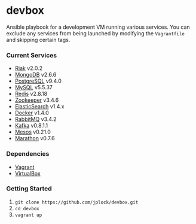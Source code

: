 devbox
======

Ansible playbook for a development VM running various services. You can exclude any services from being launched by modifying the `Vagrantfile` and skipping certain tags.

### Current Services

* [Riak](http://www.basho.com/riak) v2.0.2
* [MongoDB](http://www.mongodb.org) v2.6.6
* [PostgreSQL](http://www.postgresql.org) v9.4.0
* [MySQL](http://www.mysql.org) v5.5.37
* [Redis](http://www.redis.io) v2.8.18
* [Zookeeper](http://zookeeper.apache.org) v3.4.6
* [ElasticSearch](http://www.elasticsearch.org) v1.4.x
* [Docker](http://www.docker.com) v1.4.0
* [RabbitMQ](http://www.rabbitmq.com) v3.4.2
* [Kafka](http://kafka.apache.org) v0.8.1.1
* [Mesos](http://mesos.apache.org) v0.21.0
* [Marathon](https://mesosphere.github.io/marathon/) v0.7.6

### Dependencies

* [Vagrant](http://www.vagrantup.com)
* [VirtualBox](https://www.virtualbox.org)

### Getting Started

1. `git clone https://github.com/jplock/devbox.git`
2. `cd devbox`
3. `vagrant up`
